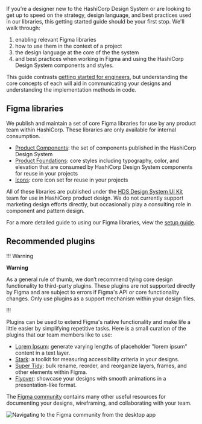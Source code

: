 If you’re a designer new to the HashiCorp Design System or are looking to get up to speed on the strategy, design language, and best practices used in our libraries, this getting started guide should be your first stop. We'll walk through:

1. enabling relevant Figma libraries
2. how to use them in the context of a project
3. the design language at the core of the the system
4. and best practices when working in Figma and using the HashiCorp Design System components and styles.

This guide contrasts [getting started for engineers](/getting-started/engineers), but understanding the core concepts of each will aid in communicating your designs and understanding the implementation methods in code.

## Figma libraries

We publish and maintain a set of core Figma libraries for use by any product team within HashiCorp. These libraries are only available for internal consumption.

- [Product Components](https://www.figma.com/file/noyY6dUMDYjmySpHcMjhkN/HDS-Product---Components?t=Ooe3pkDap3cGcgAH-1): the set of components published in the HashiCorp Design System
- [Product Foundations](https://www.figma.com/file/oQsMzMMnynfPWpMEt91OpH/HDS-Product---Foundations?t=4kdgl88SMIiEYhbA-1): core styles including typography, color, and elevation that are consumed by HashiCorp Design System components for reuse in your projects
- [Icons](https://www.figma.com/file/TLnoT5AYQfy3tZ0H68BgOr/Flight-Icons?t=nEh4FAxdjRsVInyL-1): core icon set for reuse in your projects

All of these libraries are published under the [HDS Design System UI Kit](https://www.figma.com/files/team/1030156573400567478) team for use in HashiCorp product design. We do not currently support marketing design efforts directly, but occasionally play a consulting role in component and pattern design.

For a more detailed guide to using our Figma libraries, view the [setup guide](/getting-started/for-designers?tab=setup%20guide/).

## Recommended plugins

!!! Warning

**Warning**

As a general rule of thumb, we don’t recommend tying core design functionality to third-party plugins. These plugins are not supported directly by Figma and are subject to errors if Figma's API or core functionality changes. Only use plugins as a support mechanism within your design files.

!!!

Plugins can be used to extend Figma's native functionality and make life a little easier by simplifying repetitive tasks. Here is a small curation of the plugins that our team members like to use:

- [Lorem Ipsum](https://www.figma.com/community/plugin/736000994034548392): generate varying lengths of placeholder "lorem ipsum" content in a text layer.
- [Stark](https://www.figma.com/community/plugin/732603254453395948): a toolkit for measuring accessibility criteria in your designs.
- [Super Tidy](https://www.figma.com/community/plugin/731260060173130163): bulk rename, reorder, and reorganize layers, frames, and other elements within Figma.
- [Flyover](https://www.figma.com/community/plugin/1008819354278038466): showcase your designs with smooth animations in a presentation-like format.

The [Figma community](https://www.figma.com/community) contains many other useful resources for documenting your designs, wireframing, and collaborating with your team.

![Navigating to the Figma community from the desktop app](/assets/getting-started/designers/figma-community.png)
